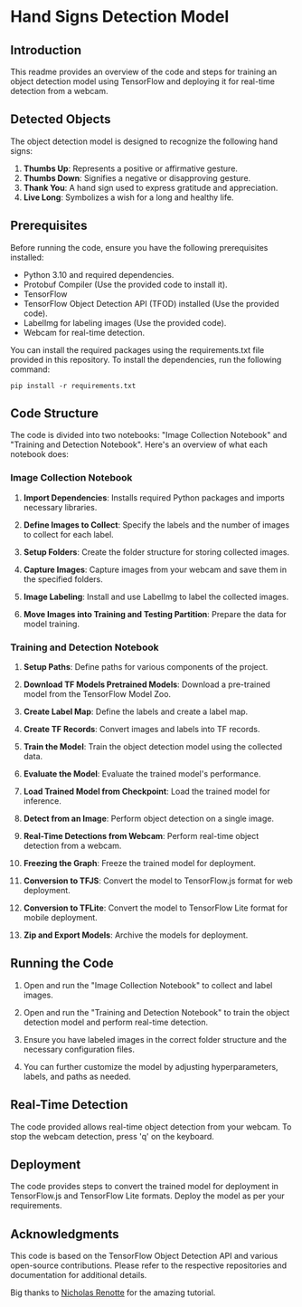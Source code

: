 # Hand Signs Detection Model

## Introduction

This readme provides an overview of the code and steps for training an object detection model using TensorFlow and deploying it for real-time detection from a webcam.

## Detected Objects

The object detection model is designed to recognize the following hand signs:

1. **Thumbs Up**: Represents a positive or affirmative gesture.
2. **Thumbs Down**: Signifies a negative or disapproving gesture.
3. **Thank You**: A hand sign used to express gratitude and appreciation.
4. **Live Long**: Symbolizes a wish for a long and healthy life.

## Prerequisites

Before running the code, ensure you have the following prerequisites installed:

- Python 3.10 and required dependencies.
- Protobuf Compiler (Use the provided code to install it).
- TensorFlow
- TensorFlow Object Detection API (TFOD) installed (Use the provided code).
- LabelImg for labeling images (Use the provided code).
- Webcam for real-time detection.

You can install the required packages using the requirements.txt file provided in this repository. To install the dependencies, run the following command:

```pip install -r requirements.txt```

## Code Structure

The code is divided into two notebooks: "Image Collection Notebook" and "Training and Detection Notebook". Here's an overview of what each notebook does:

### Image Collection Notebook

1. **Import Dependencies**: Installs required Python packages and imports necessary libraries.

2. **Define Images to Collect**: Specify the labels and the number of images to collect for each label.

3. **Setup Folders**: Create the folder structure for storing collected images.

4. **Capture Images**: Capture images from your webcam and save them in the specified folders.

5. **Image Labeling**: Install and use LabelImg to label the collected images.

6. **Move Images into Training and Testing Partition**: Prepare the data for model training.

### Training and Detection Notebook

1. **Setup Paths**: Define paths for various components of the project.

2. **Download TF Models Pretrained Models**: Download a pre-trained model from the TensorFlow Model Zoo.

3. **Create Label Map**: Define the labels and create a label map.

4. **Create TF Records**: Convert images and labels into TF records.

5. **Train the Model**: Train the object detection model using the collected data.

6. **Evaluate the Model**: Evaluate the trained model's performance.

7. **Load Trained Model from Checkpoint**: Load the trained model for inference.

8. **Detect from an Image**: Perform object detection on a single image.

9. **Real-Time Detections from Webcam**: Perform real-time object detection from a webcam.

10. **Freezing the Graph**: Freeze the trained model for deployment.

11. **Conversion to TFJS**: Convert the model to TensorFlow.js format for web deployment.

12. **Conversion to TFLite**: Convert the model to TensorFlow Lite format for mobile deployment.

13. **Zip and Export Models**: Archive the models for deployment.

## Running the Code

1. Open and run the "Image Collection Notebook" to collect and label images.

2. Open and run the "Training and Detection Notebook" to train the object detection model and perform real-time detection.

3. Ensure you have labeled images in the correct folder structure and the necessary configuration files.

4. You can further customize the model by adjusting hyperparameters, labels, and paths as needed.

## Real-Time Detection

The code provided allows real-time object detection from your webcam. To stop the webcam detection, press 'q' on the keyboard.

## Deployment

The code provides steps to convert the trained model for deployment in TensorFlow.js and TensorFlow Lite formats. Deploy the model as per your requirements.

## Acknowledgments

This code is based on the TensorFlow Object Detection API and various open-source contributions. Please refer to the respective repositories and documentation for additional details.

Big thanks to [Nicholas Renotte](https://www.youtube.com/watch?v=yqkISICHH-U&t=10066s) for the amazing tutorial.
